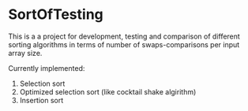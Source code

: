 # SortOfTesting

This is a a project for development, testing and comparison of different sorting algorithms in terms of number of swaps-comparisons per input array size.

Currently implemented:
1. Selection sort
2. Optimized selection sort (like cocktail shake algirithm)
3. Insertion sort
